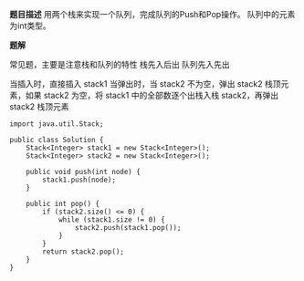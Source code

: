 **题目描述**
用两个栈来实现一个队列，完成队列的Push和Pop操作。 队列中的元素为int类型。

**题解**

常见题，主要是注意栈和队列的特性
栈先入后出 队列先入先出

当插入时，直接插入 stack1
当弹出时，当 stack2 不为空，弹出 stack2 栈顶元素，如果 stack2 为空，将 stack1 中的全部数逐个出栈入栈 stack2，再弹出 stack2 栈顶元素

```
import java.util.Stack;

public class Solution {
    Stack<Integer> stack1 = new Stack<Integer>();
    Stack<Integer> stack2 = new Stack<Integer>();
    
    public void push(int node) {
        stack1.push(node);
    }
    
    public int pop() {
        if (stack2.size() <= 0) {
            while (stack1.size != 0) {
                stack2.push(stack1.pop());
            }
        }
        return stack2.pop();
    }
}
```